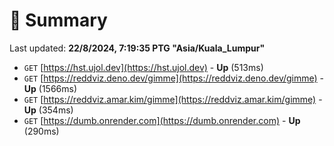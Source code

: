 # 📖 Summary
Last updated: **22/8/2024, 7:19:35 PTG "Asia/Kuala_Lumpur"**

- `GET` [https://hst.ujol.dev](https://hst.ujol.dev) - **Up** (513ms)
- `GET` [https://reddviz.deno.dev/gimme](https://reddviz.deno.dev/gimme) - **Up** (1566ms)
- `GET` [https://reddviz.amar.kim/gimme](https://reddviz.amar.kim/gimme) - **Up** (354ms)
- `GET` [https://dumb.onrender.com](https://dumb.onrender.com) - **Up** (290ms)
